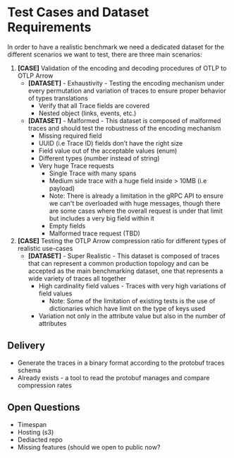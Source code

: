 # Test Cases and Dataset Requirements

In order to have a realistic benchmark we need a dedicated dataset for the different scenarios we want to test, there are three main scenarios:

1. **[CASE]** Validation of the encoding and decoding procedures of OTLP to OTLP Arrow
    - **[DATASET]** - Exhaustivity - Testing the encoding mechanism under every permutation and variation of traces to ensure proper behavior of types translations
        - Verify that all Trace fields are covered
        - Nested object (links, events, etc.)
    - **[DATASET]** - Malformed - This dataset is composed of malformed traces and should test the robustness of the encoding mechanism
        - Missing required field
        - UUID (i.e Trace ID) fields don’t have the right size
        - Field value out of the acceptable values (enum)
        - Different types (number instead of string)
        - Very huge Trace requests
            - Single Trace with many spans
            - Medium side trace with a huge field inside > 10MB (i.e payload)
            - Note: There is already a limitation in the gRPC API to ensure we can't be overloaded with huge messages, though there are some cases where the overall request is under that limit but includes a very big field within it
            - Empty fields
            - Malformed trace request (TBD)
2. **[CASE]** Testing the OTLP Arrow compression ratio for different types of realistic use-cases
    - **[DATASET]** - Super Realistic -  This dataset is composed of traces that can represent a common production topology and can be accepted as the main benchmarking dataset, one that represents a wide variety of traces all together
        - High cardinality field values - Traces with very high variations of field values
            - Note: Some of the limitation of existing tests is the use of dictionaries which have limit on the type of keys used
        - Variation not only in the attribute value but also in the number of attributes

## Delivery

- Generate the traces in a binary format according to the protobuf traces schema
- Already exists - a tool to read the protobuf manages and compare compression rates

## Open Questions

- Timespan
- Hosting (s3)
- Dediacted repo
- Missing features (should we open to public now?
